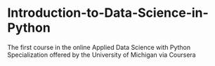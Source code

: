 # Introduction-to-Data-Science-in-Python
The first course in the online Applied Data Science with Python Specialization offered by the University of Michigan via Coursera
